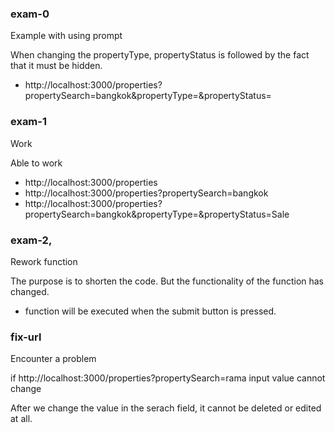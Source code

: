 ### exam-0
Example with using prompt

When changing the propertyType, propertyStatus is followed by the fact that it must be hidden.
- http://localhost:3000/properties?propertySearch=bangkok&propertyType=&propertyStatus=

### exam-1
Work

Able to work
- http://localhost:3000/properties
- http://localhost:3000/properties?propertySearch=bangkok
- http://localhost:3000/properties?propertySearch=bangkok&propertyType=&propertyStatus=Sale

### exam-2,
Rework function

The purpose is to shorten the code. But the functionality of the function has changed.
- function will be executed when the submit button is pressed.

### fix-url
Encounter a problem

if http://localhost:3000/properties?propertySearch=rama
input value cannot change 

After we change the value in the serach field, it cannot be deleted or edited at all.
